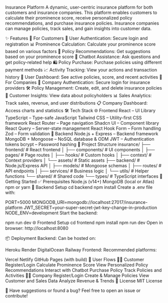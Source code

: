  Insurance Platform
A dynamic, user-centric insurance platform for both customers and insurance companies. This platform enables customers to calculate their prominence score, receive personalized policy recommendations, and purchase insurance policies. Insurance companies can manage policies, track sales, and gain insights into customer data.

✨ Features
👤 For Customers
🔐 User Authentication: Secure login and registration
📊 Prominence Calculation: Calculate your prominence score based on various factors
🧠 Policy Recommendations: Get suggestions based on your prominence score
💬 Chatbot Assistance: Ask questions and get policy-related help
🛍️ Policy Purchase: Purchase policies using different payment methods
📈 Activity Tracking: View your actions and transaction history
🧾 User Dashboard: See active policies, score, and recent activities
🏢 For Companies
🔐 Company Authentication: Secure login for insurance providers
🛠️ Policy Management: Create, edit, and delete insurance policies
📂 Customer Insights: View data about policyholders
📊 Sales Analytics: Track sales, revenue, and user distributions
📋 Company Dashboard: Access charts and statistics
🛠️ Tech Stack
🌐 Frontend
React – UI Library
TypeScript – Type-safe JavaScript
Tailwind CSS – Utility-first CSS framework
React Router – Page navigation
Shadcn UI – Component library
React Query – Server-state management
React Hook Form – Form handling
Zod – Form validation
🔧 Backend
Node.js + Express – Backend framework
MongoDB + Mongoose – NoSQL database & ODM
JWT – Authentication tokens
bcrypt – Password hashing
📁 Project Structure
insurance/
├── frontend/               # React frontend
│   ├── components/         # UI components
│   ├── pages/              # Page routes
│   ├── hooks/              # Custom hooks
│   ├── context/            # Context providers
│   └── assets/             # Static assets
├── backend/                # Node.js/Express API
│   ├── models/             # Mongoose schemas
│   ├── routes/             # API endpoints
│   ├── services/           # Business logic
│   └── utils/              # Helper functions
└── shared/                 # Shared code
    └── types/              # TypeScript interfaces
🚀 Getting Started
✅ Prerequisites
Node.js (v14+)
MongoDB (local or Atlas)
npm or yarn
🔌 Backend Setup
cd backend
npm install
Create a .env file with:

PORT=5000
MONGODB_URI=mongodb://localhost:27017/insurance-platform
JWT_SECRET=your-super-secret-jwt-key-change-in-production
NODE_ENV=development
Start the backend:

npm run dev
🌐 Frontend Setup
cd frontend
npm install
npm run dev
Open in browser: http://localhost:8080

📦 Deployment
Backend:
Can be hosted on:

Heroku
Render
DigitalOcean
Railway
Frontend:
Recommended platforms:

Vercel
Netlify
GitHub Pages (with build)
🔄 User Flows
🧍‍♂️ Customer
Register/Login
Calculate Prominence Score
View Personalized Policy Recommendations
Interact with Chatbot
Purchase Policy
Track Policies and Activities
🧑‍💼 Company
Register/Login
Create & Manage Policies
View Customer and Sales Data
Analyze Revenue & Trends
📃 License
MIT License

💬 Have suggestions or found a bug? Feel free to open an issue or contribute!
